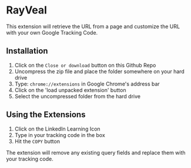 # RayVeal
This extension will retrieve the URL from a page and customize the URL with your own Google Tracking Code.

## Installation

1. Click on the `Close or download` button on this Github Repo
1. Uncompress the zip file and place the folder somewhere on your hard drive
1. Type: `chrome://extensions` in Google Chrome's address bar
1. Click on the 'load unpacked extension' button
1. Select the uncompressed folder from the hard drive

## Using the Extensions

1. Click on the LinkedIn Learning Icon
1. Type in your tracking code in the box
1. Hit the `COPY` button

The extension will remove any existing query fields and replace them with your tracking code.